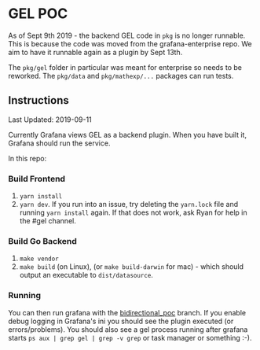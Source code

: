 # GEL POC

As of Sept 9th 2019 - the backend GEL code in `pkg` is no longer runnable. This is because the code was moved from the grafana-enterprise repo. We aim to have it runnable again as a plugin by Sept 13th.

The `pkg/gel` folder in particular was meant for enterprise so needs to be reworked. The `pkg/data`
and `pkg/mathexp/...` packages can run tests.

## Instructions

Last Updated: 2019-09-11

Currently Grafana views GEL as a backend plugin. When you have built it, Grafana should run the service.

In this repo:

### Build Frontend

1. `yarn install`
2. `yarn dev`. If you run into an issue, try deleting the `yarn.lock` file and running `yarn install` again. If that does not work, ask Ryan for help in the #gel channel.

### Build Go Backend

1. `make vendor`
2. `make build` (on Linux), (or `make build-darwin` for mac) - which should output an executable to `dist/datasource`.

### Running

You can then run grafana with the [bidirectional_poc](https://github.com/grafana/grafana/tree/bidirectional_poc) branch. If you enable debug logging in Grafana's ini you should see the plugin executed (or errors/problems). You should also see a gel process running after grafana starts `ps aux | grep gel | grep -v grep` or task manager or something :-).
